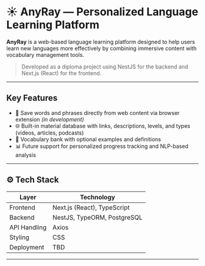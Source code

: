 # ☀️ AnyRay — Personalized Language Learning Platform

**AnyRay** is a web-based language learning platform designed to help users learn new languages more effectively by combining immersive content with vocabulary management tools.

> Developed as a diploma project using NestJS for the backend and Next.js (React) for the frontend.

---

##  Key Features

- 📝 Save words and phrases directly from web content via browser extension *(in development)*
- 🌐 Built-in material database with links, descriptions, levels, and types (videos, articles, podcasts)
- 💬 Vocabulary bank with optional examples and definitions
- 📊 Future support for personalized progress tracking and NLP-based analysis

---

## ⚙️ Tech Stack

| Layer         | Technology          |
|---------------|---------------------|
| Frontend      | Next.js (React), TypeScript |
| Backend       | NestJS, TypeORM, PostgreSQL |
| API Handling  | Axios               |
| Styling       | CSS                 |
| Deployment    | TBD                 |

---
